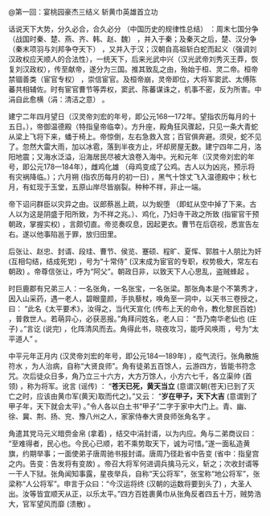@第一回：宴桃园豪杰三结义 斩黄巾英雄首立功

话说天下大势，分久必合，合久必分 （中国历史的规律性总结） ：周末七国分争（战国时秦、楚、燕、齐、韩、赵、魏） ，并入于秦；及秦灭之后，楚、汉分争 （秦末项羽与刘邦争夺天下） ，又并入于汉；汉朝自高祖斩白蛇而起义（强调刘汉政权应天顺人的合法性），一统天下，后来光武中兴（汉光武帝刘秀灭王莽，恢复刘汉政权），传至献帝，遂分为三国。推其致乱之由，殆始于桓、灵二帝。桓帝禁锢善类（宦官专权） ，崇信宦官。及桓帝崩，灵帝即位，大将军窦武、太傅陈蕃共相辅佐。时有宦官曹节等弄权，窦武、陈蕃谋诛之，机事不密，反为所害。中涓自此愈横（涓：清洁之意） 。

建宁二年四月望日（汉灵帝刘宏的年号，即公元168—172年。望指农历每月的十五日。），帝御温德殿（特指皇帝临幸）。方升座，殿角狂风骤起，只见一条大青蛇从梁上飞将下来，蟠于椅上。帝惊倒，左右急救入宫；百官俱奔避。须臾，蛇不见了。忽然大雷大雨，加以冰雹，落到半夜方止，坏却房屋无数。建宁四年二月，洛阳地震；又海水泛溢，沿海居民尽被大浪卷入海中。光和元年（汉灵帝刘宏的年号，即公元178—184年），雌鸡化雄 （母鸡变成了公鸡。古人以为凶兆，预示将有灾祸降临。）；六月朔 (指农历每月的初一日) ，黑气十馀丈飞入温德殿中；秋七月，有虹现于玉堂，五原山岸尽皆崩裂。种种不祥，非止一端。

帝下诏问群臣以灾异之由。议郎蔡邕上疏，以为蜺堕 （即虹从空中掉了下来。古人以为这是阴盛于阳所致，为不祥之兆。）、鸡化，乃妇寺干政之所致 (指宦官干预朝政，掌握实权) ，言颇切直。帝览奏叹息，因起更衣。曹节在后窃视，悉宣告左右。遂以他事陷邕于罪，放归田里。

后张让、赵忠、封谞、段珪、曹节、侯览、蹇硕、程旷、夏恽、郭胜十人朋比为奸 (互相勾结，结成死党) ，号为“十常侍” (汉末成为宦官的专职，权势极大，常左右朝政) 。帝尊信张让，呼为“阿父”。朝政日非，以致天下人心思乱，盗贼蜂起 。



时巨鹿郡有兄弟三人：一名张角，一名张宝，一名张梁。那张角本是个不第秀才，因入山采药，遇一老人，碧眼童颜，手执藜杖，唤角至一洞中，以天书三卷授之，曰： “此名《太平要术》，汝得之，当代天宣化 (传布上天的命令，教化黎民百姓) ，普救世人。若萌异心，必获恶报。”角拜问姓名，老人曰： “吾乃南华老仙也 (庄子) 。”言讫 (说完) ，化阵清风而去。角得此书，晓夜攻习，能呼风唤雨 ，号为“太平道人” 。

中平元年正月内 (汉灵帝刘宏的年号，即公元184—189年) ，疫气流行。张角散施符水 ，为人治病，自称“大贤良师”。角有徒弟五百馀人，云游四方，皆能书符念咒。次后徒众日多，角乃立三十六方，大方万馀人，小方六七千，各立渠帅 (首领) ，称为将军。讹言 (谣传) ： “**苍天已死，黄天当立** (意谓汉朝(苍天)已到了灭亡之时，应该由黄巾军(黄天)取而代之)。”又云： “**岁在甲子，天下大吉** (意谓到了甲子年，天下就会太平) 。”令人各以白土书“甲子”二字于家中大门上。青、幽、徐、冀、荆、扬、兖、豫八州之人，家家侍奉大贤良师张角名字 。

角遣其党马元义暗赍金帛 (拿着) ，结交中涓封谞，以为内应。角与二弟商议曰： “至难得者，民心也。今民心已顺，若不乘势取天下，诚为可惜。”遂一面私造黄旗，约期举事；一面使弟子唐周驰书报封谞。唐周乃径赴省中告变 (省中：指皇宫之内。告变：告发将有变故) 。帝召大将军何进调兵擒马元义，斩之；次收封谞等一干人下狱。张角闻知事露，星夜举兵，自称“天公将军”，张宝称“地公将军”，张梁称“人公将军”。申言于众曰：“今汉运将终 (汉朝的运数将要到头了) ，大圣人出。汝等皆宜顺天从正，以乐太平。”四方百姓裹黄巾从张角反者四五十万，贼势浩大，官军望风而靡 (溃散) 。

















